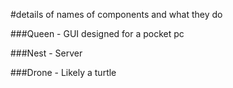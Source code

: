 #details of names of components and what they do

###Queen - GUI
designed for a pocket pc

###Nest - Server


###Drone - Likely a turtle

